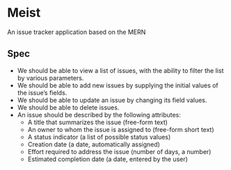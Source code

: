 # Meist
An issue tracker application based on the MERN

## Spec
* We should be able to view a list of issues, with the ability to filter the list by various parameters.
* We should be able to add new issues by supplying the initial values of the issue’s fields.
* We should be able to update an issue by changing its field values.
* We should be able to delete issues.
* An issue should be described by the following attributes:
    * A title that summarizes the issue (free-form text)
    * An owner to whom the issue is assigned to (free-form short text)
    * A status indicator (a list of possible status values)
    * Creation date (a date, automatically assigned)
    * Effort required to address the issue (number of days, a number)
    * Estimated completion date (a date, entered by the user)

